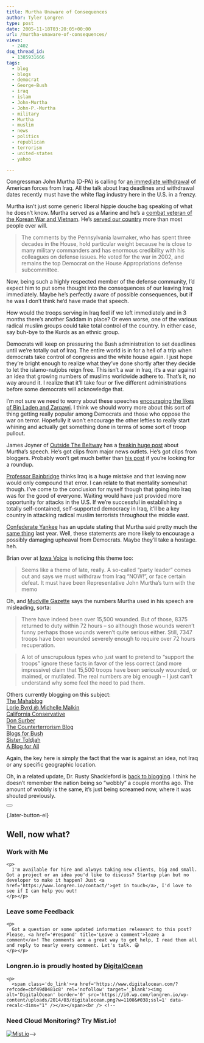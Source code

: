 ```yaml
---
title: Murtha Unaware of Consequences
author: Tyler Longren
type: post
date: 2005-11-18T03:20:05+00:00
url: /murtha-unaware-of-consequences/
views:
  - 2402
dsq_thread_id:
  - 1385931666
tags:
  - blog
  - blogs
  - democrat
  - George-Bush
  - iraq
  - islam
  - John-Murtha
  - John-P.-Murtha
  - military
  - Murtha
  - muslim
  - news
  - politics
  - republican
  - terrorism
  - united-states
  - yahoo

---
```

Congressman John Murtha (D-PA) is calling for [an immediate withdrawal][1] of American forces from Iraq. All the talk about Iraq deadlines and withdrawal dates recently must have the white flag industry here in the U.S. in a frenzy.

Murtha isn&#8217;t just some generic liberal hippie douche bag speaking of what he doesn&#8217;t know. Murtha served as a Marine and he&#8217;s a [combat veteran of the Korean War and Vietnam][2]. He&#8217;s [served our country][3] more than most people ever will.

> The comments by the Pennsylvania lawmaker, who has spent three decades in the House, hold particular weight because he is close to many military commanders and has enormous credibility with his colleagues on defense issues. He voted for the war in 2002, and remains the top Democrat on the House Appropriations defense subcommittee.

<!--adsense-->

  
Now, being such a highly respected member of the defense community, I&#8217;d expect him to put some thought into the consequences of our leaving Iraq immediately. Maybe he&#8217;s perfectly aware of possible consequences, but if he was I don&#8217;t think he&#8217;d have made that speech.

How would the troops serving in Iraq feel if we left immediately and in 3 months there&#8217;s another Saddam in place? Or even worse, one of the various radical muslim groups could take total control of the country. In either case, say buh-bye to the Kurds as an ethnic group.

Democrats will keep on pressuring the Bush administration to set deadlines until we&#8217;re totally out of Iraq. The entire world is in for a hell of a trip when democrats take control of congress and the white house again. I just hope they&#8217;re bright enough to realize what they&#8217;ve done shortly after they decide to let the islamo-nutjobs reign free. This isn&#8217;t a war in Iraq, it&#8217;s a war against an idea that growing numbers of muslims worldwide adhere to. That&#8217;s it, no way around it. I realize that it&#8217;ll take four or five different administrations before some democrats will acknowledge that.

I&#8217;m not sure we need to worry about these speeches [encouraging the likes of Bin Laden and Zarqawi][4]. I think we should worry more about this sort of thing getting really popular among Democrats and those who oppose the war on terror. Hopefully it won&#8217;t encourage the other lefties to really start whining and actually get something done in terms of some sort of troop pullout.  
<!--adsense-->

  
James Joyner of [Outside The Beltway][5] has a [freakin huge post][5] about Murtha&#8217;s speech. He&#8217;s got clips from major news outlets. He&#8217;s got clips from bloggers. Probably won&#8217;t get much better than [his post][5] if you&#8217;re looking for a roundup.

[Professor Bainbridge][6] thinks Iraq is a huge mistake and that leaving now would only compound that error. I can relate to that mentality somewhat though. I&#8217;ve come to the conclusion for myself though that going into Iraq was for the good of everyone. Waiting would have just provided more opportunity for attacks in the U.S. If we&#8217;re successful in establishing a totally self-contained, self-supported democracy in Iraq, it&#8217;ll be a key country in attacking radical muslim terrorists throughout the middle east.

[Confederate Yankee][7] has an update stating that Murtha said pretty much the [same thing][8] last year. Well, these statements are more likely to encourage a possibly damaging upheaval from Democrats. Maybe they&#8217;ll take a hostage. heh.

Brian over at [Iowa Voice][9] is noticing this theme too:

> Seems like a theme of late, really. A so-called “party leader” comes out and says we must withdraw from Iraq “NOW!”, or face certain defeat. It must have been Representative John Murtha’s turn with the memo

Oh, and [Mudville Gazette][10] says the numbers Murtha used in his speech are misleading, sorta:

> There have indeed been over 15,500 wounded. But of those, 8375 returned to duty within 72 hours &#8211; so although those wounds weren&#8217;t funny perhaps those wounds weren&#8217;t quite serious either. Still, 7347 troops have been wounded severely enough to require over 72 hours recuperation.

> A lot of unscrupulous types who just want to pretend to &#8220;support the troops&#8221; ignore these facts in favor of the less correct (and more impressive) claim that 15,500 troops have been seriously wounded, or maimed, or mutilated. The real numbers are big enough &#8211; I just can&#8217;t understand why some feel the need to pad them.

Others currently blogging on this subject:  
[The Mahablog][11]  
[Lorie Byrd @ Michelle Malkin][12]  
[California Conservative][13]  
[Don Surber][14]  
[The Counterterrorism Blog][15]  
[Blogs for Bush][16]  
[Sister Toldjah][17]  
[A Blog for All][18]

Again, the key here is simply the fact that the war is against an idea, not Iraq or any specific geographic location.

Oh, in a related update, Dr. Rusty Shackleford is [back to blogging][19]. I think he doesn&#8217;t remember the nation being so &#8220;wobbly&#8221; a couple months ago. The amount of wobbly is the same, it&#8217;s just being screamed now, where it was shouted previously.  
<!--adsense#adsenseRefer-->

<div class="wpulike wpulike-default " >
  <div class="wp_ulike_general_class wp_ulike_is_not_liked">
    <button type="button"
					aria-label="Like Button"
					data-ulike-id="2097"
					data-ulike-nonce="640f56684a"
					data-ulike-type="likeThis"
					data-ulike-template="wpulike-default"
					data-ulike-display-likers="0"
					data-ulike-disable-pophover="0"
					class="wp_ulike_btn wp_ulike_put_image wp_likethis_2097"></button><span class="count-box"></span>
  </div>
</div>

[][20]{.later-button-el}

<div class='what-next'>
  <h2>
    Well, now what?
  </h2>
  
  <div class='hire'>
    <h3>
      Work with Me
    </h3>
    
    <p>
      I'm available for hire and always taking new clients, big and small. Got a project or an idea you'd like to discuss? Startup plan but no developer to make it happen? Just <a href='https://www.longren.io/contact/'>get in touch</a>, I'd love to see if I can help you out!
    </p></p>
  </div>
  
  <div class='hire'>
    <h3>
      Leave some Feedback
    </h3>
    
    <p>
      Got a question or some updated information releavant to this post? Please, <a href='#respond' title='Leave a comment'>leave a comment</a>! The comments are a great way to get help, I read them all and reply to nearly every comment. Let's talk. 😀
    </p></p>
  </div>
  
  <div class='now-what-bottom-ad'>
    <h3>
      Longren.io is proudly hosted by <a href='https://www.digitalocean.com/?refcode=cbf49d0481c8'>DigitalOcean</a>
    </h3>
    
    <p>
      <span class='do_link'><a href='https://www.digitalocean.com/?refcode=cbf49d0481c8' rel='nofollow' target='_blank'><img alt='DigitalOcean' border='0' src='https://i0.wp.com/longren.io/wp-content/uploads/2014/03/digitalocean.png?w=1100&#038;ssl=1' data-recalc-dims="1" /></a></span><br /> <!--

<h3>Need Cloud Monitoring? Try Mist.io!</h3>

<span class='do_link'><a href='http://mist.io/?ref=tyler' rel='nofollow' target='_blank'><img alt='Mist.io' border='0' src='https://i0.wp.com/longren.io/wp-content/uploads/2014/04/mistio.jpg?w=1100&#038;ssl=1' data-recalc-dims="1"></a></span>--></div> </div>

 [1]: http://www.house.gov/apps/list/press/pa12_murtha/pr051117iraq.html
 [2]: http://www.washingtonpost.com/wp-dyn/content/article/2005/11/17/AR2005111700794.html
 [3]: http://news.yahoo.com/s/ap/20051117/ap_on_go_co/congress_iraq
 [4]: http://cayankee.blogs.com/cayankee/2005/11/congressman_mur.html
 [5]: http://www.outsidethebeltway.com/archives/12703
 [6]: http://www.professorbainbridge.com/2005/11/murtha.html
 [7]: http://confederateyankee.mu.nu/archives/134107.php
 [8]: http://instapundit.com/archives/026902.php
 [9]: http://www.iowavoice.com/index.php?/archives/1015-Democrats-And-The-Call-For-Withdrawing-From-Iraq.html
 [10]: http://www.mudvillegazette.com/archives/003835.html
 [11]: http://www.mahablog.com/2005/11/17/scared-straight/
 [12]: http://michellemalkin.com/archives/003925.htm
 [13]: http://www.californiaconservative.org/?p=1486
 [14]: http://donsurber.blogspot.com/2005/11/abraham-lincoln-bush_17.html
 [15]: http://counterterror.typepad.com/the_counterterrorism_blog/2005/11/senior_democrat.html
 [16]: http://www.blogsforbush.com/mt/archives/005992.html
 [17]: http://sistertoldjah.com/archives/2005/11/17/democratic-senator-calls-for-immediate-troop-withdrawal/
 [18]: http://lawhawk.blogspot.com/2005/11/going-wobbly.html
 [19]: http://mypetjawa.mu.nu/archives/134098.php
 [20]: #